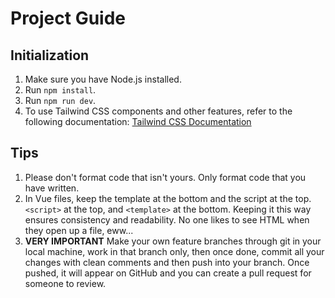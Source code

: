 # Project Guide

## Initialization

1. Make sure you have Node.js installed.
2. Run `npm install`.
3. Run `npm run dev`.
4. To use Tailwind CSS components and other features, refer to the following documentation: [Tailwind CSS Documentation](https://tailwindcss.com/)

## Tips

1. Please don't format code that isn't yours. Only format code that you have written.
2. In Vue files, keep the template at the bottom and the script at the top. `<script>` at the top, and `<template>` at the bottom. Keeping it this way ensures consistency and readability. No one likes to see HTML when they open up a file, eww...
3. **VERY IMPORTANT** Make your own feature branches through git in your local machine, work in that branch only, then once done, commit all your changes with clean comments and then push into your branch. Once pushed, it will appear on GitHub and you can create a pull request for someone to review.

